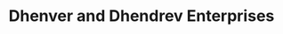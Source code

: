 ---
title: "Dhenver and Dhendrev Enterprises"
url: /dulag/dhenver-and-dhendrev-enterprises/
shop: Dorfladen
---